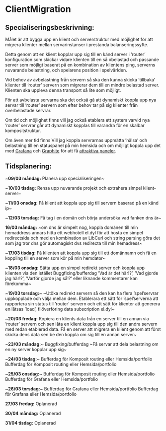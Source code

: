 # ClientMigration

## Specialiseringsbeskrivning: 

Målet är att bygga upp en klient och serverstruktur med möjlighet för att migrera klienter mellan servarinstanser i prestanda balanseringssyfte.

Detta genom att en klient kopplar upp sig till en känd server i ’router’ konfiguration som skickar vidare klienten till en så obelastad och passande server som möjligt baserat på en kombination av klientens ping, serverns nuvarande belastning, och spelarens position i spelvärlden.

Vid behov av avbelastning från servern så ska den kunna skicka ’tillbaka’ klienter till ’router’ servern som migrerar dem till en mindre belastad server. Klienten ska uppleva denna transport så lite som möjligt.

För att avbelasta servarna ska det också gå att dynamiskt koppla upp nya servar till ’router’ servern som efter behov tar på sig klienter från överbelastade servrar.

Om tid och möjlighet finns vill jag också etablera ett system varvid nya ’router’ servrar går att dynamiskt kopplas till varandra för en skalbar kompositstruktur.

Om även mer tid finns Vill jag koppla servrarnas uppmätta ’hälsa’ och belastning till en statuspanel på min hemsida och om möjligt koppla upp det med [Grafana](https://grafana.com/) och [Graphite](https://grafana.com/oss/graphite/) för att få [attraktiva paneler](https://i.imgur.com/ElSzKXj.png).

## Tidsplanering: 

~__09/03 måndag:__	Planera upp specialiseringen~

~__10/03 tisdag:__	Rensa upp nuvarande projekt och extrahera simpel klient-server~

~__11/03 onsdag:__	Få klient att koppla upp sig till servern baserad på en känd ip~

~__12/03 torsdag:__	Få tag i en domän och börja undersöka vad fanken dns är~

__16/03 måndag:__	~om dns är simpelt nog, koppla domänen till min hemaddress annars hitta ett webhotell el.dyl för att hosta en simpel redirectsida och med en kombination av LibCurl och string parsing göra det som jag tror dns gör automagiskt dvs redirecta till min hemadress~

~__17/03 tisdag:__	Få klienten att koppla upp sig till ett domännamn och få en koppling till en server som kör på min hemdator~

~__18/03 onsdag:__	 Sätta upp en simpel redirekt server och koppla upp klienten via den istället Buggfixing/bufferdag ’Vad är det här!?’, ’Vad gjorde jag här!?’, ’Varför gjorde jag så!?’ eller liknande kommentarer kan förekomma~

~__19/03 torsdag:__~		~Utöka redirekt servern så den kan ha flera ’spel’servrar uppkopplade och välja mellan dem. Etablerara ett sätt för ’spel’serverna att rapportera sin status till ’router’ servern och ett sätt för klienter att generera en låtsas ’load’, filöverföring data subscription el.dyl~

~__20/03 fredag:__ Kopiera en klients data från en server till en annan via ’router’ servern och sen låta en klient koppla upp sig till den andra servern med redan etablerad data. Få en server att migrera en klient genom att först skicka dens data sen be den koppla om sig till en annan server~

~__23/03 måndag:__~ Buggfixing/bufferdag ~Få servar att dela belastning om en ny server kopplar upp sig~

~__24/03 tisdag:__~		Bufferdag för Komposit routing eller Hemsida/portfolio Bufferdag för Komposit routing eller Hemsida/portfolio

~__25/03 onsdag:__~ 		Bufferdag för Komposit routing eller Hemsida/portfolio Bufferdag för Grafana eller Hemsida/portfolio

~__26/03 torsdag:__~		Bufferdag för Grafana eller Hemsida/portfolio Bufferdag för Grafana eller Hemsida/portfolio

__27/03 fredag:__ Oplanerad

__30/04 måndag:__ Oplanerad

__31/04 tisdag:__	Oplanerad
